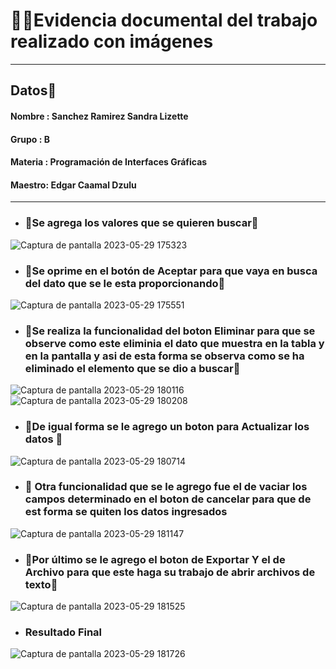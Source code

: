 # 😮‍💨Evidencia documental del trabajo realizado con imágenes
***
 ## Datos📌
 #### Nombre : Sanchez Ramirez Sandra Lizette
 #### Grupo  : B
 #### Materia : Programación de Interfaces Gráficas 
 #### Maestro: Edgar Caamal Dzulu
***

* ### 💫Se agrega los valores que se quieren buscar💫
![Captura de pantalla 2023-05-29 175323](https://github.com/LIXpEn56/ExamenFinal/assets/129222040/d65030f9-0cf6-42a6-9db6-44c6656fc371)

* ### 💫Se oprime en el botón de Aceptar para que vaya en busca del dato que se le esta proporcionando💫
![Captura de pantalla 2023-05-29 175551](https://github.com/LIXpEn56/ExamenFinal/assets/129222040/b0fae96b-0626-4a6c-83a9-adf4d875446b)


* ### 💫Se realiza la funcionalidad del boton Eliminar para que se observe como este eliminia el dato que muestra en la tabla y en la pantalla y  asi de esta forma se observa como se ha eliminado el elemento que se dio a buscar💫
![Captura de pantalla 2023-05-29 180116](https://github.com/LIXpEn56/ExamenFinal/assets/129222040/5cef558a-5e73-4c1f-858b-be953edfb953)
![Captura de pantalla 2023-05-29 180208](https://github.com/LIXpEn56/ExamenFinal/assets/129222040/ba14099c-0fc1-4a3c-9589-1f7a9f4de516)

* ### 💫De igual forma se le agrego un boton para Actualizar los datos 💫
![Captura de pantalla 2023-05-29 180714](https://github.com/LIXpEn56/ExamenFinal/assets/129222040/f0baf5eb-04fe-4a6f-ae6c-c903be93708d)

* ### 💫 Otra funcionalidad que se le agrego fue el de vaciar los campos determinado en el boton de cancelar para que de est forma se quiten los datos ingresados

![Captura de pantalla 2023-05-29 181147](https://github.com/LIXpEn56/ExamenFinal/assets/129222040/b9aa3dd7-07dc-4b0e-84de-a8d5bf119589)

* ### 💫Por último se le agrego el boton de Exportar Y el de Archivo para que este haga su trabajo de abrir archivos de texto💫
![Captura de pantalla 2023-05-29 181525](https://github.com/LIXpEn56/ExamenFinal/assets/129222040/7e996988-4981-467d-8f88-b78df38d6111)

* ### Resultado Final
![Captura de pantalla 2023-05-29 181726](https://github.com/LIXpEn56/ExamenFinal/assets/129222040/8ad7992c-32ab-4abe-8c43-fc10bdf444c1)

